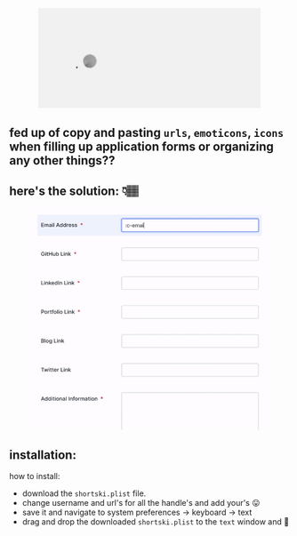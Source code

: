 <div align="center">

<img alt="shortski" style="object-fit: cover; width:400px; height:180px;" src="assets/shortski_logo.gif"> </img>

</div>

## fed up of copy and pasting `urls`, `emoticons`, `icons` when filling up application forms or organizing any other things??

## here's the solution: 👇🏽

<div align="center">

<img alt="shortski_demo" style="width: 450px; height: 400px" src="assets/shortski_demo.gif"> </img>

</div>

## installation:

how to install:

- download the `shortski.plist` file.
- change username and url's for all the handle's and add your's 😛
- save it and navigate to system preferences → keyboard → text
- drag and drop the downloaded `shortski.plist` to the `text` window and 🎉
